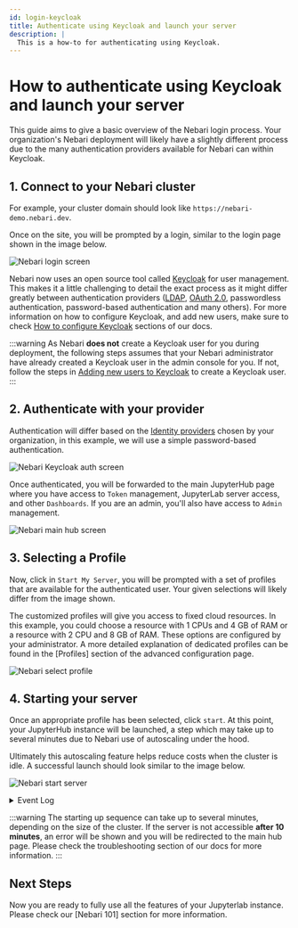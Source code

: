 ```yaml
---
id: login-keycloak
title: Authenticate using Keycloak and launch your server
description: |
  This is a how-to for authenticating using Keycloak.
---
```


# How to authenticate using Keycloak and launch your server

This guide aims to give a basic overview of the Nebari login process. Your organization's Nebari deployment will likely have a slightly different process due to the many
authentication providers available for Nebari can within Keycloak.

## 1. Connect to your Nebari cluster

For example, your cluster domain should look like `https://nebari-demo.nebari.dev`.

Once on the site, you will be prompted by a login, similar to
the login page shown in the image below.

![Nebari login screen](/img/how-tos/nebari_login_screen.png)

Nebari now uses an open source tool called [Keycloak](https://www.keycloak.org/) for user management. This makes it a little challenging to detail the exact process as it might differ greatly between
authentication providers ([LDAP](https://pt.wikipedia.org/wiki/LDAP), [OAuth 2.0](https://oauth.net/2/), passwordless authentication, password-based authentication and many others). For more information on how to configure Keycloak, and add new users, make sure to check [How to configure Keycloak](/how-tos/configuring-keycloak) sections of our docs.

:::warning
As Nebari **does not** create a Keycloak user for you during deployment, the following steps assumes that your Nebari administrator have already created a Keycloak user in the admin console for you. If not, follow the steps in [Adding new users to Keycloak](/how-tos/configuring-keycloak#adding-a-nebari-user) to create a Keycloak user.
:::

## 2. Authenticate with your provider

Authentication will differ based on the [Identity providers](https://www.keycloak.org/docs/latest/server_admin/#_identity_broker) chosen by your organization, in this example, we will use a simple password-based authentication.

![Nebari Keycloak auth screen](/img/how-tos/keycloak_nebari_login.png)

Once authenticated, you will be forwarded to the main JupyterHub page where you have access to `Token` management, JupyterLab server access, and other `Dashboards`. If you are an admin, you'll also have access to `Admin` management.

![Nebari main hub screen](/img/how-tos/nebari_main_hub_page.png)

## 3. Selecting a Profile

Now, click in `Start My Server`, you will be prompted with a set of profiles that are available for the authenticated user. Your given selections will likely differ from
the image shown.

The customized profiles will give you access to fixed cloud resources. In this example, you could choose a resource with 1 CPUs and 4 GB of RAM or a resource with 2 CPU and 8 GB of RAM.
These options are configured by your administrator. A more detailed explanation of dedicated profiles can be found in the [Profiles] section of
the advanced configuration page.

![Nebari select profile](/img/how-tos/nebari_select_profile.png)

## 4. Starting your server

Once an appropriate profile has been selected, click `start`. At this point, your JupyterHub instance will be launched, a step which may take up to several minutes due to Nebari use
of autoscaling under the hood.

Ultimately this autoscaling feature helps reduce costs when the cluster is idle. A successful launch should look similar to the image below.

![Nebari start server](/img/how-tos/nebari_server_start.png)

<details>
<summary>Event Log</summary>

During this time you might see some log messages regarding the autoscaling process. Those logs can be fully expanded by clinking in the **Event Log** button. They should look similar to the following:

<!-- Needs to cut down this image -->

![Nebari event log](/img/how-tos/keycloak_start_event_logs.png)

</details>

:::warning
The starting up sequence can take up to several minutes, depending on the size of the cluster. If the server is not accessible **after 10 minutes**, an error will be shown and you will be redirected to the main hub page. Please check the troubleshooting section of our docs for more information.
:::

## Next Steps

Now you are ready to fully use all the features of your Jupyterlab instance. Please check our [Nebari 101] section for more information.

<!-- Once your JupyterHub instance has been launched you will notice a selection of available Python environments. These environments will also represent the different kernel choices
available for your notebooks. They are created and managed by conda-store and can be easily configured. Learn more at
[Managing environments](/tutorials/creating-new-environments).

![Nebari kernel selection](/img/how-tos/nebari_kernel_selection.png)

From the Launcher, you can choose a JupyterLab notebook with a given conda environment. Note that kernels can take several seconds to become responsive. The circle in the top
right-hand corner is a good indicator of the status of the kernel. A lightning bold means that the kernel has started, but it is not yet ready to run code. An open circle means
it's ready. -->
